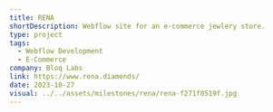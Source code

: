 ```yaml
---
title: RENA
shortDescription: Webflow site for an e-commerce jewlery store.
type: project
tags:
  - Webflow Development
  - E-Commerce
company: Bloq Labs
link: https://www.rena.diamonds/
date: 2023-10-27
visual: ../../assets/milestones/rena/rena-f271f0519f.jpg
---
```

